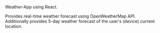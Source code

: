 Weather-App using React.

Provides real-time weather forecast using OpenWeatherMap API. Additionally provides 5-day weather forecast of the user's (device) current location.
